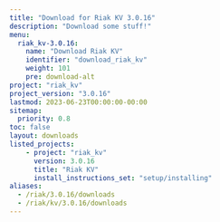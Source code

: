```yaml
---
title: "Download for Riak KV 3.0.16"
description: "Download some stuff!"
menu:
  riak_kv-3.0.16:
    name: "Download Riak KV"
    identifier: "download_riak_kv"
    weight: 101
    pre: download-alt
project: "riak_kv"
project_version: "3.0.16"
lastmod: 2023-06-23T00:00:00-00:00
sitemap:
  priority: 0.8
toc: false
layout: downloads
listed_projects:
    - project: "riak_kv"
      version: 3.0.16
      title: "Riak KV"
      install_instructions_set: "setup/installing"
aliases:
  - /riak/3.0.16/downloads
  - /riak/kv/3.0.16/downloads
---
```


